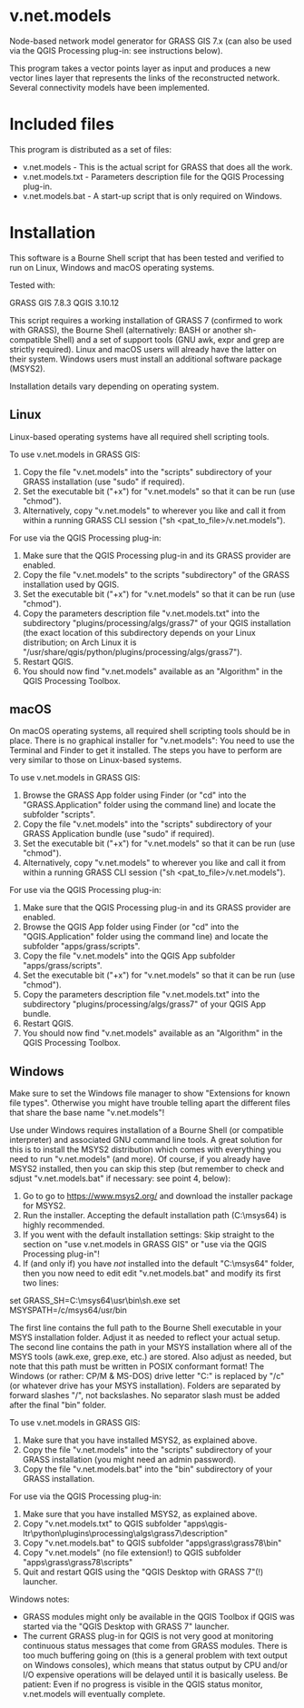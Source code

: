 # v.net.models
Node-based network model generator for GRASS GIS 7.x (can also be used via the QGIS Processing plug-in: see instructions below).

This program takes a vector points layer as input and produces a new vector lines layer that represents the links of the reconstructed network.
Several connectivity models have been implemented.

# Included files

This program is distributed as a set of files:

* v.net.models - This is the actual script for GRASS that does all the work.
* v.net.models.txt - Parameters description file for the QGIS Processing plug-in.
* v.net.models.bat - A start-up script that is only required on Windows.

# Installation

This software is a Bourne Shell script that has been tested and verified to run on Linux, Windows and macOS operating systems.

Tested with:

GRASS GIS 7.8.3
QGIS 3.10.12

This script requires a working installation of GRASS 7 (confirmed to work with GRASS), the Bourne Shell (alternatively: BASH or another sh-compatible Shell) and a set of support tools (GNU awk, expr and grep are strictly required). Linux and macOS users will already have the latter on their system. Windows users must install an additional software package (MSYS2).

Installation details vary depending on operating system.

## Linux

Linux-based operating systems have all required shell scripting tools.

To use v.net.models in GRASS GIS:
1. Copy the file "v.net.models" into the "scripts" subdirectory of your GRASS installation (use "sudo" if required).
2. Set the executable bit ("+x") for "v.net.models" so that it can be run (use "chmod").
3. Alternatively, copy "v.net.models" to wherever you like and call it from within a running GRASS CLI session ("sh <pat_to_file>/v.net.models").

For use via the QGIS Processing plug-in:
1. Make sure that the QGIS Processing plug-in and its GRASS provider are enabled.
2. Copy the file "v.net.models" to the scripts "subdirectory" of the GRASS installation used by QGIS.
3. Set the executable bit ("+x") for "v.net.models" so that it can be run (use "chmod").
4. Copy the parameters description file "v.net.models.txt" into the subdirectory "plugins/processing/algs/grass7" of your QGIS installation (the exact location of this subdirectory depends on your Linux distribution; on Arch Linux it is "/usr/share/qgis/python/plugins/processing/algs/grass7").
5. Restart QGIS.
6. You should now find "v.net.models" available as an "Algorithm" in the QGIS Processing Toolbox.

## macOS

On macOS operating systems, all required shell scripting tools should be in place. There is no graphical installer for "v.net.models": You need to use the Terminal and Finder to get it installed. The steps you have to perform are very similar to those on Linux-based systems.

To use v.net.models in GRASS GIS:
1. Browse the GRASS App folder using Finder (or "cd" into the "GRASS.Application" folder using the command line) and locate the subfolder "scripts".
2. Copy the file "v.net.models" into the "scripts" subdirectory of your GRASS Application bundle (use "sudo" if required).
3. Set the executable bit ("+x") for "v.net.models" so that it can be run (use "chmod").
4. Alternatively, copy "v.net.models" to wherever you like and call it from within a running GRASS CLI session ("sh <pat_to_file>/v.net.models").

For use via the QGIS Processing plug-in:
1. Make sure that the QGIS Processing plug-in and its GRASS provider are enabled.
2. Browse the QGIS App folder using Finder (or "cd" into the "QGIS.Application" folder using the command line) and locate the subfolder "apps/grass/scripts".
3. Copy the file "v.net.models" into the QGIS App subfolder "apps/grass/scripts".
3. Set the executable bit ("+x") for "v.net.models" so that it can be run (use "chmod").
4. Copy the parameters description file "v.net.models.txt" into the subdirectory "plugins/processing/algs/grass7" of your QGIS App bundle.
5. Restart QGIS.
6. You should now find "v.net.models" available as an "Algorithm" in the QGIS Processing Toolbox.

## Windows

Make sure to set the Windows file manager to show "Extensions for known file types". Otherwise you might have trouble telling apart the different files that share the base name "v.net.models"!

Use under Windows requires installation of a Bourne Shell (or compatible interpreter) and associated GNU command line tools. A great solution for this is to install the MSYS2 distribution which comes with everything you need to run "v.net.models" (and more). Of course, if you already have MSYS2 installed, then you can skip this step (but remember to check and sdjust "v.net.models.bat" if necessary: see point 4, below):

1. Go to go to https://www.msys2.org/ and download the installer package for MSYS2.
2. Run the installer. Accepting the default installation path (C:\msys64) is highly recommended.
3. If you went with the default installation settings: Skip straight to the section on "use v.net.models in GRASS GIS" or "use via the QGIS Processing plug-in"!
4. If (and only if) you have *not* installed into the default "C:\msys64" folder, then you now need to edit edit "v.net.models.bat" and modify its first two lines: 

set GRASS_SH=C:\msys64\usr\bin\sh.exe
set MSYSPATH=/c/msys64/usr/bin

The first line contains the full path to the Bourne Shell executable in your MSYS installation folder. Adjust it as needed to reflect your actual setup.
The second line contains the path in your MSYS installation where all of the MSYS tools (awk.exe, grep.exe, etc.) are stored. Also adjust as needed, but note that this path must be written in POSIX conformant format! The Windows (or rather: CP/M & MS-DOS) drive letter "C:" is replaced by "/c" (or whatever drive has your MSYS installation). Folders are separated by forward slashes "/", not backslashes. No separator slash must be added after the final "bin" folder.

To use v.net.models in GRASS GIS:
1. Make sure that you have installed MSYS2, as explained above.
2. Copy the file "v.net.models" into the "scripts" subdirectory of your GRASS installation (you might need an admin password).
3. Copy the file "v.net.models.bat" into the "bin" subdirectory of your GRASS installation.

For use via the QGIS Processing plug-in:
1. Make sure that you have installed MSYS2, as explained above.
2. Copy "v.net.models.txt" to QGIS subfolder "apps\qgis-ltr\python\plugins\processing\algs\grass7\description"
3. Copy "v.net.models.bat" to QGIS subfolder "apps\grass\grass78\bin"
4. Copy "v.net.models" (no file extension!) to QGIS subfolder "apps\grass\grass78\scripts"
5. Quit and restart QGIS using the "QGIS Desktop with GRASS 7"(!) launcher.

Windows notes: 
* GRASS modules might only be available in the QGIS Toolbox if QGIS was started via the "QGIS Desktop with GRASS 7" launcher.
* The current GRASS plug-in for QGIS is not very good at monitoring continuous status messages that come from GRASS modules. There is too much buffering going on (this is a general problem with text output on Windows consoles), which means that status output by CPU and/or I/O expensive operations will be delayed until it is basically useless. Be patient: Even if no progress is visible in the QGIS status monitor, v.net.models will eventually complete.




